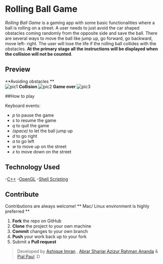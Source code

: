 # Rolling Ball Game
*Rolling Ball Game* is a gaming app with some basic functionalities where a ball is rolling on a street. A user needs to just avoid the car shaped obstacles coming randomly from the opposite side and save the ball. There are several ways to move the ball like jump up, go forward, go backward, move left- right. The user will lose the life if the rolling ball collides with the obstacles. **At the primary stage all the instructions will be displayed when the collision will not be counted**.

## Preview

**Avoiding obstacles ** <br />
![pic1](https://user-images.githubusercontent.com/23379542/45268764-8fcc4d00-b4a3-11e8-9e5f-a0ec282749da.png)
**Collision**
![pic2](https://user-images.githubusercontent.com/23379542/45268785-01a49680-b4a4-11e8-8a86-51c562f7207a.png)
**Game over**
![pic3](https://user-images.githubusercontent.com/23379542/45268790-1b45de00-b4a4-11e8-827c-3160d73c1dc5.jpg)

##How to play

Keyboard events:
- *p* to pause the game
- *s* to resume the game
- *q* to quit the game
- *(space)* to let the ball jump up
- *d* to go right
- *a* to go left
- *w* to move up on the street
- *x* to move down on the street

## Technology Used

-[C++](https://en.wikipedia.org/wiki/C%2B%2B)
-[OpenGL](https://en.wikipedia.org/wiki/OpenGL)
-[Shell Scripting](https://www.shellscript.sh/)

## Contribute

Contributions are always welcome! ** Mac/ Linux environment is highly preferred **
 1. **Fork** the repo on GitHub
 2. **Clone** the project to your own machine
 3. **Commit** changes to your own branch
 4. **Push** your work back up to your fork
 5. Submit a **Pull request**

 
> Developed by [Ashique Imran](https://github.com/AshiqueImran) , [Abrar Shariar](https://github.com/abrarShariar),[Azizur Rahman Ananda](https://github.com/Ananda35) & [Pial Paul](https://github.com/PialPaul) :D